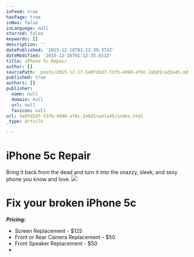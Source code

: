 ```yaml
---
inFeed: true
hasPage: true
inNav: false
inLanguage: null
starred: false
keywords: []
description: ''
datePublished: '2015-12-18T01:12:39.373Z'
dateModified: '2015-12-18T01:12:35.011Z'
title: iPhone 5c Repair
author: []
sourcePath: _posts/2015-12-17-5e0fd2d7-f3fb-4998-af8c-2ebd1cad1a45.md
published: true
authors: []
publisher:
  name: null
  domain: null
  url: null
  favicon: null
url: 5e0fd2d7-f3fb-4998-af8c-2ebd1cad1a45/index.html
_type: Article

---
```

# **iPhone 5c Repair**

Bring it back from the dead and turn it into the snazzy, sleek, and sexy phone you know and love.
![](https://the-grid-user-content.s3-us-west-2.amazonaws.com/a547f55f-0af0-4345-a3bc-3e11d8d58433.jpg)

# Fix your broken iPhone 5c

_**Pricing:**_

* Screen Replacement - $125
* Front or Rear Camera Replacement - $50
* Front Speaker Replacement - $50
*